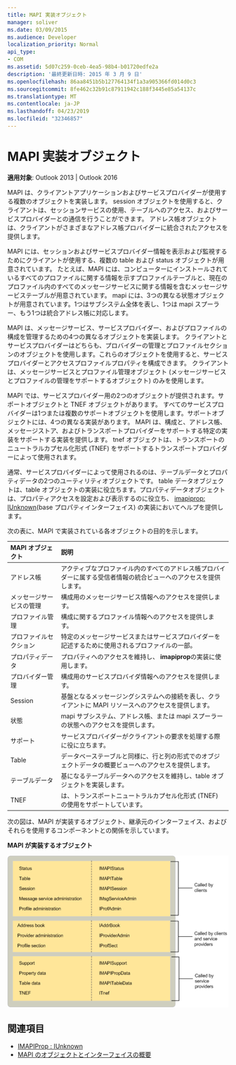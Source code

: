 ```yaml
---
title: MAPI 実装オブジェクト
manager: soliver
ms.date: 03/09/2015
ms.audience: Developer
localization_priority: Normal
api_type:
- COM
ms.assetid: 5d07c259-0ceb-4ea5-98b4-b01720edfe2a
description: '最終更新日時: 2015 年 3 月 9 日'
ms.openlocfilehash: 86aa8451b5b127764134f1a3a905366fd014d0c3
ms.sourcegitcommit: 8fe462c32b91c87911942c188f3445e85a54137c
ms.translationtype: MT
ms.contentlocale: ja-JP
ms.lasthandoff: 04/23/2019
ms.locfileid: "32346857"
---
```

# <a name="mapi-implemented-objects"></a>MAPI 実装オブジェクト
  
**適用対象**: Outlook 2013 | Outlook 2016 
  
MAPI は、クライアントアプリケーションおよびサービスプロバイダーが使用する複数のオブジェクトを実装します。 session オブジェクトを使用すると、クライアントは、セッションサービスの使用、テーブルへのアクセス、およびサービスプロバイダーとの通信を行うことができます。 アドレス帳オブジェクトは、クライアントがさまざまなアドレス帳プロバイダーに統合されたアクセスを提供します。 
  
MAPI には、セッションおよびサービスプロバイダー情報を表示および監視するためにクライアントが使用する、複数の table および status オブジェクトが用意されています。 たとえば、MAPI には、コンピューターにインストールされているすべてのプロファイルに関する情報を示すプロファイルテーブルと、現在のプロファイル内のすべてのメッセージサービスに関する情報を含むメッセージサービステーブルが用意されています。 mapi には、3つの異なる状態オブジェクトが用意されています。1つはサブシステム全体を表し、1つは mapi スプーラー、もう1つは統合アドレス帳に対応します。 
  
MAPI は、メッセージサービス、サービスプロバイダー、およびプロファイルの構成を管理するための4つの異なるオブジェクトを実装します。 クライアントとサービスプロバイダーはどちらも、プロバイダーの管理とプロファイルセクションのオブジェクトを使用します。これらのオブジェクトを使用すると、サービスプロバイダーとアクセスプロファイルプロパティを構成できます。 クライアントは、メッセージサービスとプロファイル管理オブジェクト (メッセージサービスとプロファイルの管理をサポートするオブジェクト) のみを使用します。 
  
MAPI では、サービスプロバイダー用の2つのオブジェクトが提供されます。サポートオブジェクトと TNEF オブジェクトがあります。 すべてのサービスプロバイダーは1つまたは複数のサポートオブジェクトを使用します。サポートオブジェクトには、4つの異なる実装があります。 MAPI は、構成と、アドレス帳、メッセージストア、およびトランスポートプロバイダーをサポートする特定の実装をサポートする実装を提供します。 tnef オブジェクトは、トランスポートのニュートラルカプセル化形式 (TNEF) をサポートするトランスポートプロバイダーによって使用されます。
  
通常、サービスプロバイダーによって使用されるのは、テーブルデータとプロパティデータの2つのユーティリティオブジェクトです。 table データオブジェクトは、table オブジェクトの実装に役立ちます。プロパティデータオブジェクトは、プロパティアクセスを設定および表示するのに役立ち、 [imapiprop: IUnknown](imapipropiunknown.md)(base プロパティインターフェイス) の実装においてヘルプを提供します。 
  
次の表に、MAPI で実装されている各オブジェクトの目的を示します。
  
|**MAPI オブジェクト**|**説明**|
|:-----|:-----|
|アドレス帳  <br/> |アクティブなプロファイル内のすべてのアドレス帳プロバイダーに属する受信者情報の統合ビューへのアクセスを提供します。  <br/> |
|メッセージサービスの管理  <br/> |構成用のメッセージサービス情報へのアクセスを提供します。  <br/> |
|プロファイル管理  <br/> |構成に関するプロファイル情報へのアクセスを提供します。  <br/> |
|プロファイルセクション  <br/> |特定のメッセージサービスまたはサービスプロバイダーを記述するために使用されるプロファイルの一部。  <br/> |
|プロパティデータ  <br/> |プロパティへのアクセスを維持し、 **imapiprop**の実装に使用します。  <br/> |
|プロバイダー管理  <br/> |構成用のサービスプロバイダ情報へのアクセスを提供します。  <br/> |
|Session  <br/> |基盤となるメッセージングシステムへの接続を表し、クライアントに MAPI リソースへのアクセスを提供します。  <br/> |
|状態  <br/> |mapi サブシステム、アドレス帳、または mapi スプーラーの状態へのアクセスを提供します。  <br/> |
|サポート  <br/> |サービスプロバイダーがクライアントの要求を処理する際に役に立ちます。  <br/> |
|Table  <br/> |データベーステーブルと同様に、行と列の形式でのオブジェクトデータの概要ビューへのアクセスを提供します。  <br/> |
|テーブルデータ  <br/> |基になるテーブルデータへのアクセスを維持し、table オブジェクトを実装します。  <br/> |
|TNEF  <br/> |は、トランスポートニュートラルカプセル化形式 (TNEF) の使用をサポートしています。  <br/> |
   
次の図は、MAPI が実装するオブジェクト、継承元のインターフェイス、およびそれらを使用するコンポーネントとの関係を示しています。 
  
**MAPI が実装するオブジェクト**
  
![MAPI が実装するオブジェクト](media/amapi_68.gif "MAPI が実装するオブジェクト")
  
## <a name="see-also"></a>関連項目

- [IMAPIProp : IUnknown](imapipropiunknown.md)
- [MAPI のオブジェクトとインターフェイスの概要](mapi-object-and-interface-overview.md)


